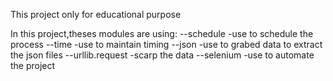 This project only for educational purpose

In this project,theses modules are using:
  --schedule
        -use to schedule the process
  --time
        -use to maintain timing
  --json
        -use to grabed data to extract the json files
  --urllib.request
        -scarp the data 
  --selenium
        -use to automate the project
